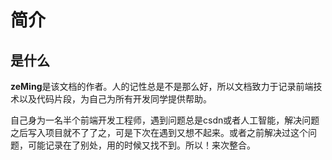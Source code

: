 # 简介

## 是什么
**zeMing**是该文档的作者。人的记性总是不是那么好，所以文档致力于记录前端技术以及代码片段，为自己为所有开发同学提供帮助。

自己身为一名半个前端开发工程师，遇到问题总是csdn或者人工智能，解决问题之后写入项目就不了了之，可是下次在遇到又想不起来。或者之前解决过这个问题，可能记录在了别处，用的时候又找不到。所以！来次整合。